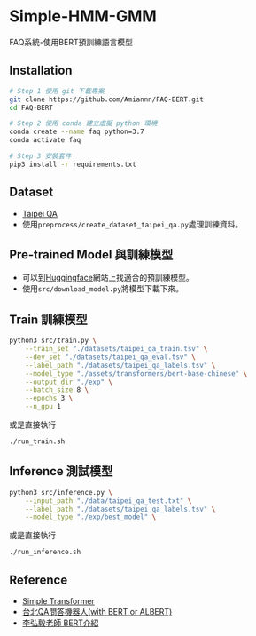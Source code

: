 # Simple-HMM-GMM
FAQ系統-使用BERT預訓練語言模型

## Installation
```bash
# Step 1 使用 git 下載專案
git clone https://github.com/Amiannn/FAQ-BERT.git
cd FAQ-BERT

# Step 2 使用 conda 建立虛擬 python 環境
conda create --name faq python=3.7
conda activate faq

# Step 3 安裝套件
pip3 install -r requirements.txt
```

## Dataset
- [Taipei QA](https://github.com/p208p2002/taipei-QA-BERT)
- 使用`preprocess/create_dataset_taipei_qa.py`處理訓練資料。

## Pre-trained Model 與訓練模型
- 可以到[Huggingface](https://huggingface.co/models?language=zh&sort=downloads&search=bert)網站上找適合的預訓練模型。
- 使用`src/download_model.py`將模型下載下來。

## Train 訓練模型
```bash
python3 src/train.py \
    --train_set "./datasets/taipei_qa_train.tsv" \
    --dev_set "./datasets/taipei_qa_eval.tsv" \
    --label_path "./datasets/taipei_qa_labels.tsv" \
    --model_type "./assets/transformers/bert-base-chinese" \
    --output_dir "./exp" \
    --batch_size 8 \
    --epochs 3 \
    --n_gpu 1 
```
或是直接執行
```bash
./run_train.sh
```

## Inference 測試模型
```bash
python3 src/inference.py \
    --input_path "./data/taipei_qa_test.txt" \
    --label_path "./datasets/taipei_qa_labels.tsv" \
    --model_type "./exp/best_model" \
```
或是直接執行
```bash
./run_inference.sh
```

## Reference
- [Simple Transformer](https://simpletransformers.ai/docs/classification-specifics/)
- [台北QA問答機器人(with BERT or ALBERT)](https://github.com/p208p2002/taipei-QA-BERT)
- [李弘毅老師 BERT介紹](https://www.youtube.com/watch?v=UYPa347-DdE&ab_channel=Hung-yiLee)
